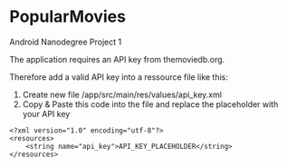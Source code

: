 # PopularMovies
Android Nanodegree Project 1

The application requires an API key from themoviedb.org.

Therefore add a valid API key into a ressource file like this:

1. Create new file /app/src/main/res/values/api_key.xml 
2. Copy & Paste this code into the file and replace the placeholder with your API key
```
<?xml version="1.0" encoding="utf-8"?>
<resources>
    <string name="api_key">API_KEY_PLACEHOLDER</string>
</resources>
```
